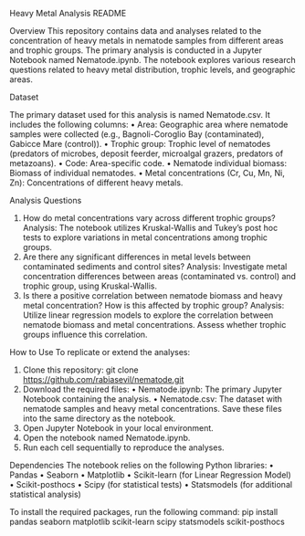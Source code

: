 Heavy Metal Analysis README

Overview
This repository contains data and analyses related to the concentration of heavy metals in nematode samples from different areas and trophic groups. The primary analysis is conducted in a Jupyter Notebook named Nematode.ipynb. The notebook explores various research questions related to heavy metal distribution, trophic levels, and geographic areas. 

Dataset

The primary dataset used for this analysis is named Nematode.csv. It includes the following columns: 
•	Area: Geographic area where nematode samples were collected (e.g., Bagnoli-Coroglio Bay (contaminated), Gabicce Mare (control)).
•	Trophic group: Trophic level of nematodes (predators of microbes, deposit feerder, microalgal grazers, predators of metazoans).
•	Code: Area-specific code.
•	Nematode individual biomass: Biomass of individual nematodes.
•	Metal concentrations (Cr, Cu, Mn, Ni, Zn): Concentrations of different heavy metals.

Analysis Questions
1.	How do metal concentrations vary across different trophic groups?
Analysis: The notebook utilizes Kruskal-Wallis and Tukey’s post hoc tests to explore variations in metal concentrations among trophic groups.
2.	Are there any significant differences in metal levels between contaminated sediments and control sites? 
Analysis: Investigate metal concentration differences between areas (contaminated vs. control) and trophic group, using Kruskal-Wallis.
3.	Is there a positive correlation between nematode biomass and heavy metal concentration? How is this affected by trophic group?
Analysis: Utilize linear regression models to explore the correlation between nematode biomass and metal concentrations. Assess whether trophic groups influence this correlation.

How to Use
To replicate or extend the analyses:
1.	Clone this repository: git clone https://github.com/rabiasevil/nematode.git
2.	Download the required files:
•	Nematode.ipynb: The primary Jupyter Notebook containing the analysis.
•	Nematode.csv: The dataset with nematode samples and heavy metal concentrations.
Save these files into the same directory as the notebook.
3.	Open Jupyter Notebook in your local environment.
4.	Open the notebook named Nematode.ipynb.
5.	Run each cell sequentially to reproduce the analyses.


Dependencies
The notebook relies on the following Python libraries:
•	Pandas
•	Seaborn
•	Matplotlib
•	Scikit-learn (for Linear Regression Model)
•	Scikit-posthocs
•	Scipy (for statistical tests)
•	Statsmodels (for additional statistical analysis)

To install the required packages, run the following command:
pip install pandas seaborn matplotlib scikit-learn scipy statsmodels scikit-posthocs

